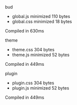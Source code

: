 bud

 - global.js       minimized       110 bytes
 - global.css       minimized       18 bytes

Compiled in 630ms

 theme

 - theme.css       304 bytes
 - theme.js       minimized       52 bytes

Compiled in 449ms

 plugin

 - plugin.css       304 bytes
 - plugin.js       minimized       52 bytes

Compiled in 449ms